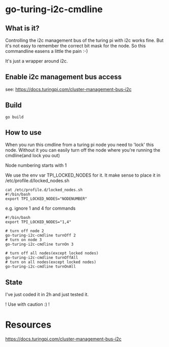 # go-turing-i2c-cmdline
## What is it?
Controlling the i2c management bus of the turing pi with i2c works fine. But it's not easy to remember the correct bit mask for the node. So this commandline easens a little the pain :-)


It's just a wrapper around i2c. 
## Enable i2c management bus access

see: https://docs.turingpi.com/cluster-management-bus-i2c

## Build

```
go build
```

## How to use

When you run this cmdline from a turing pi node you need to 'lock' this node. Without it you can easily turn off the node where you're running the cmdline(and lock you out)

Node numbering starts with 1

We use the env var TPI_LOCKED_NODES for it. It make sense to place it in /etc/profile.d/locked_nodes.sh

```
cat /etc/profile.d/locked_nodes.sh
#!/bin/bash
export TPI_LOCKED_NODES="NODENUMBER"

```
e.g. ignore 1 and 4 for commands

```
#!/bin/bash
export TPI_LOCKED_NODES="1,4"
```

```
# turn off node 2
go-turing-i2c-cmdline turnOff 2
# turn on node 3
go-turing-i2c-cmdline turnOn 3

# turn off all nodes(except locked nodes)
go-turing-i2c-cmdline turnOffAll
# turn on all nodes(except locked nodes)
go-turing-i2c-cmdline turnOnAll

```
## State
I've just coded it in 2h and just tested it. 

! Use with caution :) !

# Resources

https://docs.turingpi.com/cluster-management-bus-i2c